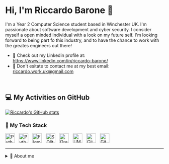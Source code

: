 # Hi, I'm Riccardo Barone 👋
I'm a Year 2 Computer Science student based in Winchester UK. I'm passionate about software development and cyber security. I consider myself a open minded individual with a look on my future self. I'm looking forward to being part fo this industry, and to have the chance to work with the greates engineers out there!
<br/>

- 🔗 Check out my Linkedin profile at: https://www.linkedin.com/in/riccardo-barone/
- 📧 Don't esitate to contact me at my best email: riccardo.work.uk@gmail.com
<br />

## 💻 My Activities on GitHub

[![Riccardo's GitHub stats](https://github-readme-stats.vercel.app/api?username=Riccardo105&show_icons=true&theme=radical)](https://github.com/anuraghazra/github-readme-stats)

### 🧰 My Tech Stack

<img align="left" alt="Python" width="30px" src="https://cdn.jsdelivr.net/gh/devicons/devicon@latest/icons/python/python-original.svg" style="padding-right:10px;" />
<img align="left" alt="Python" width="30px" src="https://cdn.jsdelivr.net/gh/devicons/devicon@latest/icons/pycharm/pycharm-original.svg" style="padding-right:10px;" />
<img align="left" alt="Figma" width="30px" src="https://cdn.jsdelivr.net/gh/devicons/devicon@latest/icons/figma/figma-original.svg" style="padding-right:10px;" />
<img align="left" alt="SQlite" width="30px" src="https://cdn.jsdelivr.net/gh/devicons/devicon@latest/icons/sqlite/sqlite-original-wordmark.svg"  style="padding-right:10px;" />
<img align="left" alt="Oracle" width="30px" src="https://cdn.jsdelivr.net/gh/devicons/devicon@latest/icons/oracle/oracle-original.svg" style="padding-right:10px;" />
<img align="left" alt="UML" width="30px" src="https://cdn.jsdelivr.net/gh/devicons/devicon@latest/icons/unifiedmodelinglanguage/unifiedmodelinglanguage-original-wordmark.svg" style="padding-right:10px;" />
<img align="left" alt="Git" width="30px" src="https://cdn.jsdelivr.net/gh/devicons/devicon@latest/icons/git/git-original.svg" style="padding-right:10px;" />
<img align="left" alt="GitHub" width="30px" src="https://cdn.jsdelivr.net/gh/devicons/devicon@latest/icons/github/github-original.svg" style="padding-right:10px;" />
<br />
<br />

---
<details>
  <summary>📖 About me</summary>
  <br />
Hello, Welcome to my GithGub profile, My name is Riccardo I am 23 years old and I was born in Bologna, Italy. I moved to the UK at the age of 19 right after completing my studies in Hospitality and Catering management. After workin in a wide range of restaurants and Hotel at rosette starts level I realised tha my time in the industry was coming to an end. I have always been passionate about building computers and anything that has to do with thecnology, thus I decided to enroll in the Computer Science degree at the University of Winchester. This decision comes form the desire to learn more about the world of technlogy and most importantly to widen my skill set beyond cooking and hospitality management. 
<!---
Riccardo105/Riccardo105 is a ✨ special ✨ repository because its `README.md` (this file) appears on your GitHub profile.
You can click the Preview link to take a look at your changes.
-->
